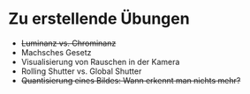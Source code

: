 # Zu erstellende Übungen 
- ~~Luminanz vs. Chrominanz~~
- Machsches Gesetz
- Visualisierung von Rauschen in der Kamera
- Rolling Shutter vs. Global Shutter
- ~~Quantisierung eines Bildes: Wann erkennt man nichts mehr?~~